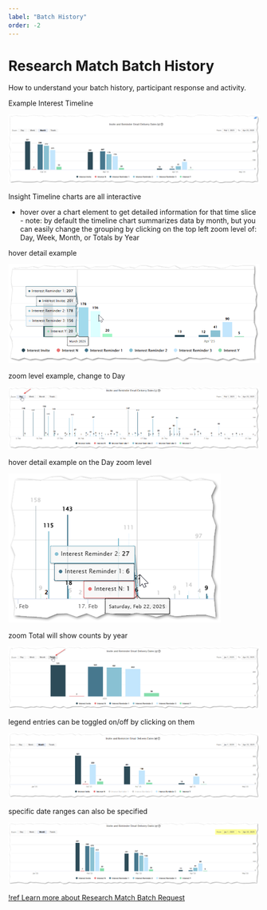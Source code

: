 ```yaml
---
label: "Batch History"
order: -2
---
```

# Research Match Batch History

How to understand your batch history, participant response and activity.

Example Interest Timeline

![](/insight/images/batchhist1.png)

Insight Timeline charts are all interactive

 - hover over a chart element to get detailed information for that time slice - note: by default the timeline chart summarizes data by month, but you can easily change the grouping by clicking on the top left zoom level of: Day, Week, Month, or Totals by Year

hover detail example

![](/insight/images/batchhist2.png)

zoom level example, change to Day

![](/insight/images/batchhist3.png)

hover detail example on the Day zoom level

![](/insight/images/batchhist4.png)

zoom Total will show counts by year

![](/insight/images/batchhist5.png)

legend entries can be toggled on/off by clicking on them

![](/insight/images/batchhist6.png)

specific date ranges can also be specified

![](/insight/images/batchhist7.png)

[!ref Learn more about Research Match Batch Request](/synapse/batch-requests/batch-history.md)